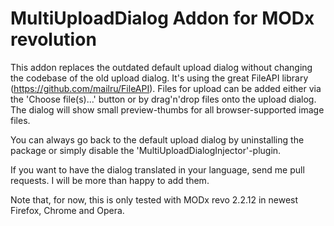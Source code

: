 MultiUploadDialog Addon for MODx revolution
=================

This addon replaces the outdated default upload dialog without changing the codebase of the old upload dialog. It's using the great FileAPI library (https://github.com/mailru/FileAPI). Files for upload can be added either via the 'Choose file(s)...' button or by drag'n'drop files onto the upload dialog. The dialog will show small preview-thumbs for all browser-supported image files.

You can always go back to the default upload dialog by uninstalling the package or simply disable the 'MultiUploadDialogInjector'-plugin.

If you want to have the dialog translated in your language, send me pull requests. I will be more than happy to add them.

Note that, for now, this is only tested with MODx revo 2.2.12 in newest Firefox, Chrome and Opera.
